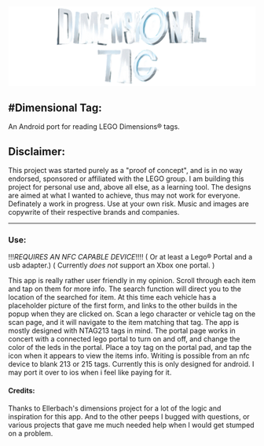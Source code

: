 ﻿![TitleImg](https://github.com/Absent-reality/Dimensional-Tag/blob/master/Resources/Images/Animation/logo65.png?raw=true)

#**Dimensional Tag:**
------------------
An Android port for reading LEGO Dimensions® tags. 

## Disclaimer:
This project was started purely as a "proof of concept", and is in no way endorsed, sponsored or affiliated with the LEGO group.
I am building this project for personal use and, above all else, as a learning tool. The designs are aimed at what I wanted to achieve, thus may not work for everyone. 
Definately a work in progress. Use at your own risk. Music and images are copywrite of their respective brands and companies.


-----------------------

### Use:
!!!*REQUIRES AN NFC CAPABLE DEVICE*!!!!
( Or at least a Lego® Portal and a usb adapter.)
( Currently *does not* support an Xbox one portal. )

This app is really rather user friendly in my opinion. Scroll through each item and tap on them for more info. The search function will direct you to the location of the 
searched for item. At this time each vehicle has a placeholder picture of the first form, and links to the other builds in the popup when they are clicked on. Scan a lego 
character or vehicle tag on the scan page, and it will navigate to the item matching that tag. The app is mostly designed with NTAG213 tags in mind. The portal page 
works in concert with a connected lego portal to turn on and off, and change the color of the leds in the portal. Place a toy tag on the portal pad, and tap the icon when it 
appears to view the items info. Writing is possible from an nfc device to blank 213 or 215 tags. Currently this is only designed for android. I may port it 
over to ios when i feel like paying for it. 


#### Credits:
Thanks to Ellerbach's dimensions project for a lot of the logic and inspiration for this app. 
And to the other peeps I bugged with questions, or various projects that gave me much needed help when I would get stumped on a problem.
